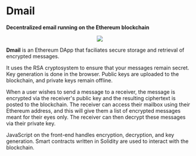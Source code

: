# Dmail

__Decentralized email running on the Ethereum blockchain__

<p align="center">
  <img src="https://raw.githubusercontent.com/UCSDTCT/Dmail/master/diagram.png"/>
</p>

__Dmail__ is an Ethereum DApp that faciliates secure storage and retrieval of encrypted messages.

It uses the RSA cryptosystem to ensure that your messages remain secret. Key generation is done in the browser. Public keys are uploaded to the blockchain, and private keys remain offline.

When a user wishes to send a message to a receiver, the message is encrypted via the receiver's public key and the resulting ciphertext is posted to the blockchain. The receiver can access their mailbox using their Ethereum address, and this will give them a list of encrypted messages meant for their eyes only. The receiver can then decrypt these messages via their private key.

 JavaScript on the front-end handles encryption, decryption, and key generation. Smart contracts written in Solidity are used to interact with the blockchain.
